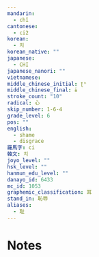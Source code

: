 ```yaml
---
mandarin:
  - chǐ
cantonese:
  - ci2
korean:
  - 치
korean_native: ""
japanese:
  - CHI
japanese_nanori: ""
vietnamese:
middle_chinese_initial: ʈʰ
middle_chinese_final: ɨ
stroke_count: "10"
radical: 心
skip_number: 1-6-4
grade_level: 6
pos: ""
english:
  - shame
  - disgrace
羅馬字: ci
韓文: 치
joyo_level: ""
hsk_level: ""
hanmun_edu_level: ""
danayo_id: 6433
mc_id: 1053
graphemic_classification: 耳
stand_in: 恥辱
aliases:
  - 耻
---
```


# Notes
